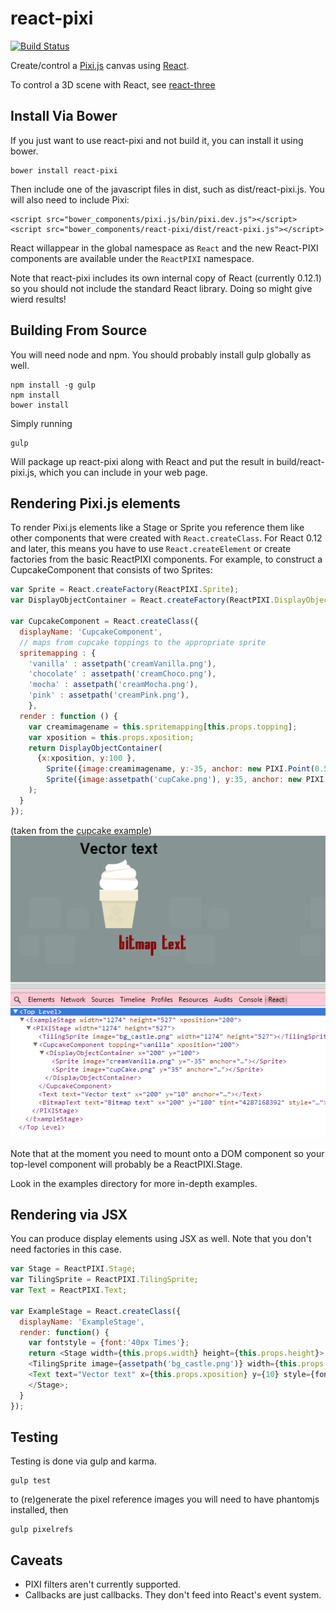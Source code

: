 react-pixi
==========

[![Build Status](https://travis-ci.org/Izzimach/react-pixi.svg?branch=master)](https://travis-ci.org/Izzimach/react-pixi)

Create/control a [Pixi.js](https://github.com/GoodBoyDigital/pixi.js) canvas using [React](https://github.com/facebook/react).

To control a 3D scene with React, see [react-three](https://github.com/Izzimach/react-three/)

## Install Via Bower

If you just want to use react-pixi and not build it, you can
install it using bower.

```
bower install react-pixi
```

Then include one of the javascript files in dist, such as dist/react-pixi.js.  You will also need to include Pixi:

```
<script src="bower_components/pixi.js/bin/pixi.dev.js"></script>
<script src="bower_components/react-pixi/dist/react-pixi.js"></script>
```

React willappear in the global namespace as `React` and the new React-PIXI components are available under the `ReactPIXI` namespace.

Note that react-pixi includes its own internal copy of React (currently 0.12.1)
so you should not include the standard React library. Doing so might give wierd results!


## Building From Source

You will need node and  npm. You should probably install gulp globally as well.

```
npm install -g gulp
npm install
bower install
```

Simply running

```
gulp
```

Will package up react-pixi along with React and put the result in build/react-pixi.js, which you can include in your web page.

## Rendering Pixi.js elements

To render Pixi.js elements like a Stage or Sprite you reference them like other
components that were created with `React.createClass`.  For React 0.12 and later,
this means you have to use `React.createElement` or create factories from the
basic ReactPIXI components. For example, to construct
 a CupcakeComponent that consists of two Sprites:

```javascript
var Sprite = React.createFactory(ReactPIXI.Sprite);
var DisplayObjectContainer = React.createFactory(ReactPIXI.DisplayObjectContainer);

var CupcakeComponent = React.createClass({
  displayName: 'CupcakeComponent',
  // maps from cupcake toppings to the appropriate sprite
  spritemapping : {
    'vanilla' : assetpath('creamVanilla.png'),
    'chocolate' : assetpath('creamChoco.png'),
    'mocha' : assetpath('creamMocha.png'),
    'pink' : assetpath('creamPink.png'),
    },
  render : function () {
    var creamimagename = this.spritemapping[this.props.topping];
    var xposition = this.props.xposition;
    return DisplayObjectContainer(
      {x:xposition, y:100 },
        Sprite({image:creamimagename, y:-35, anchor: new PIXI.Point(0.5,0.5), key:'topping'}, null),
        Sprite({image:assetpath('cupCake.png'), y:35, anchor: new PIXI.Point(0.5,0.5), key:'cake'}, null)
    );
  }
});
```
(taken from the [cupcake example](examples/cupcake/cupcake.js))
![Sample Cupcake component](docs/react-pixi-devshot.png)

Note that at the moment you need to mount onto a DOM component so your top-level component will probably be a ReactPIXI.Stage.

Look in the examples directory for more in-depth examples.

## Rendering via JSX

You can produce display elements using JSX as well. Note that you don't need
factories in this case.

```javascript
var Stage = ReactPIXI.Stage;
var TilingSprite = ReactPIXI.TilingSprite;
var Text = ReactPIXI.Text;

var ExampleStage = React.createClass({
  displayName: 'ExampleStage',
  render: function() {
    var fontstyle = {font:'40px Times'};
    return <Stage width={this.props.width} height={this.props.height}>
    <TilingSprite image={assetpath('bg_castle.png')} width={this.props.width} height={this.props.height} key="1" />
    <Text text="Vector text" x={this.props.xposition} y={10} style={fontstyle} anchor={new PIXI.Point(0.5,0)} key="2" />
    </Stage>;
  }
});
```

## Testing

Testing is done via gulp and karma.

```
gulp test
```

to (re)generate the pixel reference images you will need to have phantomjs installed, then

```
gulp pixelrefs
```

## Caveats

- PIXI filters aren't currently supported.
- Callbacks are just callbacks. They don't feed into React's event system.
